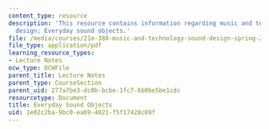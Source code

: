 ```yaml
---
content_type: resource
description: 'This resource contains information regarding music and technology: Sound
  design; Everyday sound objects.'
file: /media/courses/21m-380-music-and-technology-sound-design-spring-2016/1e02c2ba9bc0ea694021f5f17428c09f_MIT21M_380S16_Lec03.pdf
file_type: application/pdf
learning_resource_types:
- Lecture Notes
ocw_type: OCWFile
parent_title: Lecture Notes
parent_type: CourseSection
parent_uid: 277a7be3-dc0b-bcbe-1fc7-6b0be5be1cdc
resourcetype: Document
title: Everyday Sound Objects
uid: 1e02c2ba-9bc0-ea69-4021-f5f17428c09f
---
```

